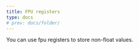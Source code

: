 ```yaml
---
title: FPU registers
type: docs
# prev: docs/folder/
---
```


You can use fpu registers to store non-float values.
